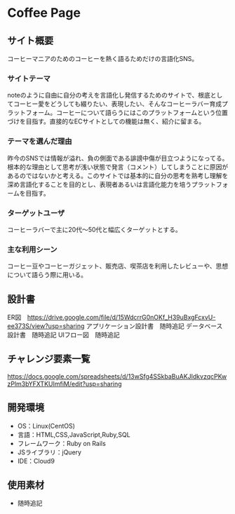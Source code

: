 # Coffee Page

## サイト概要
コーヒーマニアのためのコーヒーを熱く語るためだけの言語化SNS。

### サイトテーマ
noteのように自由に自分の考えを言語化し発信するためのサイトで、根底としてコーヒー愛をどうしても綴りたい、表現したい、そんなコーヒーラバー育成プラットフォーム。コーヒーについて語らうにはこのプラットフォームという位置づけを目指す。直接的なECサイトとしての機能は無く、紹介に留まる。

### テーマを選んだ理由
昨今のSNSでは情報が溢れ、負の側面である誹謗中傷が目立つようになってる。根本的な理由として思考が浅い状態で発言（コメント）してしまうことに原因があるのではないかと考える。このサイトでは基本的に自分の思考を熟考し理解を深め言語化することを目的とし、表現者あるいは言語化能力を培うプラットフォームを目指す。

### ターゲットユーザ
コーヒーラバーで主に20代〜50代と幅広くターゲットとする。

### 主な利用シーン
コーヒー豆やコーヒーガジェット、販売店、喫茶店を利用したレビューや、思想について語らう際に用いる。

## 設計書
ER図　https://drive.google.com/file/d/15WdcrrG0nOKf_H39uBxgFcxvU-ee373S/view?usp=sharing
アプリケーション設計書　随時追記
データベース設計書　随時追記
UIフロー図　随時追記


## チャレンジ要素一覧
https://docs.google.com/spreadsheets/d/13wSfg4SSkbaBuAKJIdkvzqcPKwzPlm3bYFXTKUImfiM/edit?usp=sharing

## 開発環境
- OS：Linux(CentOS)
- 言語：HTML,CSS,JavaScript,Ruby,SQL
- フレームワーク：Ruby on Rails
- JSライブラリ：jQuery
- IDE：Cloud9

## 使用素材
- 随時追記
